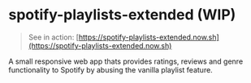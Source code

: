 # spotify-playlists-extended (WIP)
> See in action: [https://spotify-playlists-extended.now.sh](https://spotify-playlists-extended.now.sh)

A small responsive web app thats provides ratings, reviews and genre functionality to Spotify by abusing the vanilla playlist feature.
